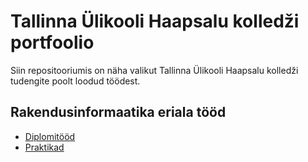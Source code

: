 # Tallinna Ülikooli Haapsalu kolledži portfoolio

Siin repositooriumis on näha valikut Tallinna Ülikooli Haapsalu kolledži tudengite poolt loodud töödest.

## Rakendusinformaatika eriala tööd

- [Diplomitööd](./RIF/diplomitood)
- [Praktikad](./RIF/praktikad/README.md)
